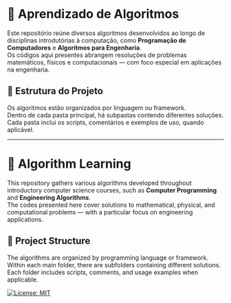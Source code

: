 # 🧠 Aprendizado de Algoritmos

Este repositório reúne diversos algoritmos desenvolvidos ao longo de disciplinas introdutórias à computação, como **Programação de Computadores** e **Algoritmos para Engenharia**.  
Os códigos aqui presentes abrangem resoluções de problemas matemáticos, físicos e computacionais — com foco especial em aplicações na engenharia.

## 📂 Estrutura do Projeto

Os algoritmos estão organizados por linguagem ou framework.  
Dentro de cada pasta principal, há subpastas contendo diferentes soluções.  
Cada pasta inclui os scripts, comentários e exemplos de uso, quando aplicável.

--------------------------------------------------------------------------------------------------------

# 🧠 Algorithm Learning

This repository gathers various algorithms developed throughout introductory computer science courses, such as **Computer Programming** and **Engineering Algorithms**.  
The codes presented here cover solutions to mathematical, physical, and computational problems — with a particular focus on engineering applications.

## 📂 Project Structure

The algorithms are organized by programming language or framework.  
Within each main folder, there are subfolders containing different solutions.  
Each folder includes scripts, comments, and usage examples when applicable.


[![License: MIT](https://img.shields.io/badge/License-MIT-blue.svg)](LICENSE)
